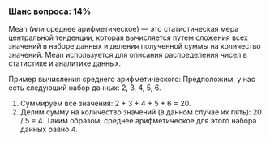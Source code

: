 ### Шанс вопроса: 14%

Mean (или среднее арифметическое) — это статистическая мера центральной тенденции, которая вычисляется путем сложения всех значений в наборе данных и деления полученной суммы на количество значений. Mean используется для описания распределения чисел в статистике и аналитике данных.

Пример вычисления среднего арифметического:
Предположим, у нас есть следующий набор данных: 2, 3, 4, 5, 6.
1. Суммируем все значения: 2 + 3 + 4 + 5 + 6 = 20.
2. Делим сумму на количество значений (в данном случае их пять): 20 / 5 = 4.
Таким образом, среднее арифметическое для этого набора данных равно 4.
